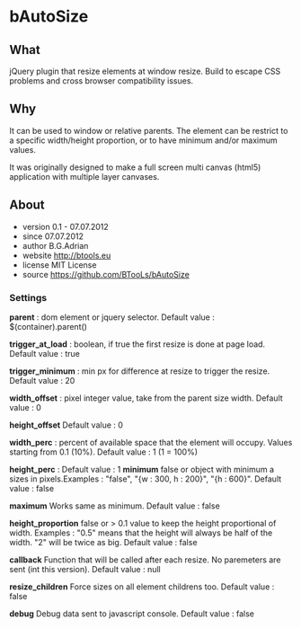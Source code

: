 bAutoSize
=========
## What
jQuery plugin that resize elements at window resize.
Build to escape CSS problems and cross browser compatibility issues.

## Why
It can be used to window or relative parents.
The element can be restrict to a specific width/height proportion, or to have minimum and/or maximum values.

It was originally designed to make a full screen multi canvas (html5) application with multiple layer canvases.
 
## About
 * version 0.1 - 07.07.2012
 * since 07.07.2012
 * author B.G.Adrian
 * website http://btools.eu
 * license MIT License
 * source https://github.com/BTooLs/bAutoSize
 
### Settings
 
**parent** : dom element or jquery selector.
	Default value : $(container).parent()
	
**trigger_at_load** : boolean, if true the first resize is done at page load.
	Default value : true
	
 **trigger_minimum** : min px for difference at resize to trigger the resize.
	Default value : 20
	
 **width_offset** : pixel integer value, take from the parent size width.
	Default value : 0
	
 **height_offset** 
	Default value : 0
	
 **width_perc** : percent of available space that the element will occupy. Values starting from 0.1 (10%).
	Default value : 1 (1 = 100%)
	
 **height_perc** :
	Default value : 1
 **minimum** false or object with minimum a sizes in pixels.Examples : "false", "{w : 300, h : 200}", "{h : 600}".
	Default value : false
	
 **maximum** Works same as minimum.
	Default value : false
	
 **height_proportion** false or > 0.1 value to keep the height proportional of width. Examples : "0.5" means that the height will always be half of the width. "2" will be twice as big.
	Default value : false
	
 **callback**  Function that will be called after each resize. No paremeters are sent (int this version).
	Default value : null
	
 **resize_children** Force sizes on all element childrens too.
	Default value : false
	
 **debug** Debug data sent to javascript console.
	Default value : false